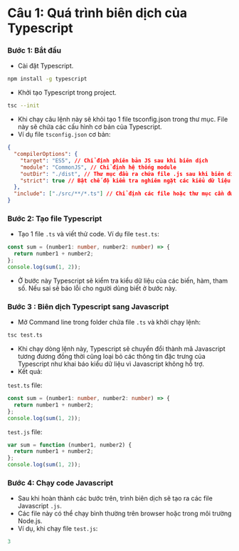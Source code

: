 # Câu 1: Quá trình biên dịch của Typescript

### Bước 1: Bắt đầu

- Cài đặt Typescript.

```bash
npm install -g typescript
```

- Khởi tạo Typescript trong project.

```bash
tsc --init
```

- Khi chạy câu lệnh này sẽ khỏi tạo 1 file tsconfig.json trong thư mục. File này sẽ chứa các cấu hình cơ bản của Typescript.
- Ví dụ file `tsconfig.json` cơ bản:

```json
{
  "compilerOptions": {
    "target": "ES5", // Chỉ định phiên bản JS sau khi biên dịch
    "module": "CommonJS", // Chỉ định hệ thống module
    "outDir": "./dist", // Thư mục đầu ra chứa file .js sau khi biên dịch
    "strict": true // Bật chế độ kiểm tra nghiêm ngặt các kiểu dữ liệu của hàm
  },
  "include": ["./src/**/*.ts"] // Chỉ định các file hoặc thư mục cần được biên dịch
}
```

### Bước 2: Tạo file Typescript

- Tạo 1 file `.ts` và viết thử code. Ví dụ file `test.ts`:

```ts
const sum = (number1: number, number2: number) => {
  return number1 + number2;
};
console.log(sum(1, 2));
```

- Ở bước này Typescript sẽ kiểm tra kiểu dữ liệu của các biến, hàm, tham số. Nếu sai sẽ báo lỗi cho người dùng biết ở bước này.

### Bước 3 : Biên dịch Typescript sang Javascript

- Mở Command line trong folder chứa file `.ts` và khởi chạy lệnh:

```bash
tsc test.ts
```

- Khi chạy dòng lệnh này, Typescript sẽ chuyển đổi thành mã Javascript tương đương đồng thời cũng loại bỏ các thông tin đặc trưng của Typescript như khai báo kiểu dữ liệu vì Javascript không hỗ trợ.
- Kết quả:

`test.ts` file:

```ts
const sum = (number1: number, number2: number) => {
  return number1 + number2;
};
console.log(sum(1, 2));
```

`test.js` file:

```js
var sum = function (number1, number2) {
  return number1 + number2;
};
console.log(sum(1, 2));
```

### Bước 4: Chạy code Javascript

- Sau khi hoàn thành các bước trên, trình biên dịch sẽ tạo ra các file Javascript `.js`.
- Các file này có thể chạy bình thường trên browser hoặc trong môi trường Node.js.
- Ví dụ, khi chạy file `test.js`:

```js
3
```
